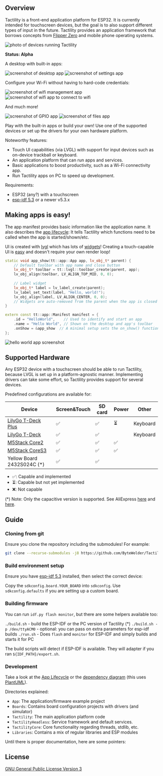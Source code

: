 ## Overview

Tactility is a front-end application platform for ESP32.
It is currently intended for touchscreen devices, but the goal is to also support different types of input in the future.
Tactility provides an application framework that borrows concepts from [Flipper Zero](https://github.com/flipperdevices/flipperzero-firmware/) and mobile phone operating systems.

![photo of devices running Tactility](Documentation/pics/tactility-devices.webp)

**Status: Alpha**

A desktop with built-in apps:

![screenshot of desktop app](Documentation/pics/screenshot-Desktop.png) ![screenshot of settings app](Documentation/pics/screenshot-Settings.png)

Configure your Wi-Fi without having to hard-code credentials:

![screenshot of wifi management app](Documentation/pics/screenshot-WifiManage.png) ![screenshot of wifi app to connect to wifi](Documentation/pics/screenshot-WifiConnect.png)

And much more!

![screenshot of GPIO app](Documentation/pics/screenshot-Gpio.png) ![screenshot of files app](Documentation/pics/screenshot-Files.png)

Play with the built-in apps or build your own! Use one of the supported devices or set up the drivers for your own hardware platform.

Noteworthy features:
- Touch UI capabilities (via LVGL) with support for input devices such as on-device trackball or keyboard.
- An application platform that can run apps and services.
- Basic applications to boost productivity, such as a Wi-Fi connectivity app.
- Run Tactility apps on PC to speed up development.

Requirements:
- ESP32 (any?) with a touchscreen
- [esp-idf 5.3](https://docs.espressif.com/projects/esp-idf/en/release-v5.3/esp32/get-started/index.html) or a newer v5.3.x

## Making apps is easy!

The app manifest provides basic information like the application name.
It also describes the [app lifecycle](Documentation/app-lifecycle.md):
It tells Tactility which functions need to be called when the app is started/shown/etc.

UI is created with [lvgl](https://github.com/lvgl/lvgl) which has lots of [widgets](https://docs.lvgl.io/9.0/widgets/index.html)!
Creating a touch-capable UI is [easy](https://docs.lvgl.io/9.0/get-started/quick-overview.html) and doesn't require your own render loop!

```C++
static void app_show(tt::app::App app, lv_obj_t* parent) {
    // Default toolbar with app name and close button
    lv_obj_t* toolbar = tt::lvgl::toolbar_create(parent, app);
    lv_obj_align(toolbar, LV_ALIGN_TOP_MID, 0, 0);
    
    // Label widget
    lv_obj_t* label = lv_label_create(parent);
    lv_label_set_text(label, "Hello, world!");
    lv_obj_align(label, LV_ALIGN_CENTER, 0, 0);
    // Widgets are auto-removed from the parent when the app is closed
}

extern const tt::app::Manifest manifest = {
    .id = "HelloWorld",    // Used to identify and start an app
    .name = "Hello World", // Shown on the desktop and app's toolbar
    .onShow = &app_show  // A minimal setup sets the on_show() function
};
```

![hello world app screenshot](Documentation/pics/screenshot-HelloWorld.png)

## Supported Hardware

Any ESP32 device with a touchscreen should be able to run Tactility,
because LVGL is set up in a platform-agnostic manner.
Implementing drivers can take some effort, so Tactility provides support for several devices.

Predefined configurations are available for:

| Device                          | Screen&Touch | SD card | Power | Other    |
|---------------------------------|--------------|---------|-------|----------|
| [LilyGo T-Deck Plus][tdeckplus] | ✅            | ✅       | ⏳ | Keyboard | 
| [LilyGo T-Deck][tdeck]          | ✅            | ✅       |   | Keyboard | 
| [M5Stack Core2][m5stack]        | ✅            | ✅       | ✅ |          |
| [M5Stack CoreS3][m5stack]       | ✅            | ✅       | ✅ |          |
| Yellow Board 2432S024C (\*)     | ✅            | ✅       |   |          |

- ✅: Capable and implemented
- ⏳: Capable but not yet implemented
- ❌: Not capable

(*) Note: Only the capacitive version is supported. See AliExpress [here][2432s024c_1] and [here][2432s024c_2].

[tdeck]: https://www.lilygo.cc/products/t-deck
[tdeckplus]: https://lilygo.cc/products/t-deck-plus
[2432s024c_1]: https://www.aliexpress.com/item/1005005902429049.html
[2432s024c_2]: https://www.aliexpress.com/item/1005005865107357.html
[m5stack]: https://m5stack.com/

## Guide

### Cloning from git

Ensure you clone the repository including the submodules! For example:

```bash
git clone --recurse-submodules -j8 https://github.com/ByteWelder/Tactility.git
```

### Build environment setup

Ensure you have [esp-idf 5.3](https://docs.espressif.com/projects/esp-idf/en/release-v5.3/esp32/get-started/index.html) installed, then select the correct device:

Copy the `sdkconfig.board.YOUR_BOARD` into `sdkconfig`. Use `sdkconfig.defaults` if you are setting up a custom board.

### Building firmware

You can run `idf.py flash monitor`, but there are some helpers available too:

`./build.sh` - build the ESP-IDF or the PC version of Tactility (*)
`./build.sh -p /dev/ttyACM0` - optional: you can pass on extra parameters for esp-idf builds
`./run.sh` - Does `flash` and `monitor` for ESP-IDF and simply builds and starts it for PC

The build scripts will detect if ESP-IDF is available. They will adapter if you ran `${IDF_PATH}/export.sh`.

### Development

Take a look at the [App Lifecycle](Documentation/app-lifecycle.md) or the [dependency diagram](Documentation/project-structure.puml) (this uses [PlantUML](https://plantuml.com)).

Directories explained:

- `App`: The application/firmware example project
- `Boards`: Contains board configuration projects with drivers (and simulator)
- `Tactility`: The main application platform code
- `TactilityHeadless`: Service framework and default services.
- `TactilityCore`: Core functionality regarding threads, stdlib, etc.
- `Libraries`: Contains a mix of regular libraries and ESP modules

Until there is proper documentation, here are some pointers:

## License

[GNU General Public License Version 3](LICENSE.md)

